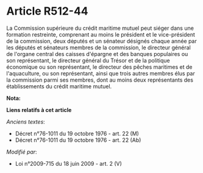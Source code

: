 # Article R512-44

La Commission supérieure du crédit maritime mutuel peut siéger dans une formation restreinte, comprenant au moins le
président et le vice-président de la commission, deux députés et un sénateur désignés chaque année par les députés et
sénateurs membres de la commission, le directeur général de     l'organe central des caisses d'épargne et des banques
populaires  ou son représentant, le directeur général du Trésor et de la politique économique ou son représentant, le
directeur des pêches maritimes et de l'aquaculture, ou son représentant, ainsi que trois autres membres élus par la
commission parmi ses membres, dont au moins deux représentants des établissements du crédit maritime mutuel.

**Nota:**



**Liens relatifs à cet article**

_Anciens textes_:

  - Décret n°76-1011 du 19 octobre 1976 - art. 22 (M)
  - Décret n°76-1011 du 19 octobre 1976 - art. 22 (Ab)

_Modifié par_:

  - Loi n°2009-715 du 18 juin 2009 - art. 2 (V)
